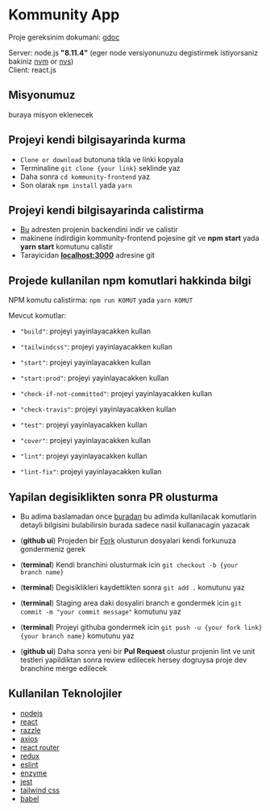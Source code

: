 # Kommunity App
 
Proje gereksinim dokumani: [gdoc](https://docs.google.com/document/d/1P9znOKfQIHDP3BVS5ptvFgzSLmL0vo4WTAZrcKatFBA)

Server: node.js **"8.11.4"** (eger node versiyonunuzu degistirmek istiyorsaniz bakiniz [nvm](https://github.com/creationix/nvm#node-version-manager---) or [nvs](https://github.com/jasongin/nvs#nvs-node-version-switcher)) <br/>
Client: react.js <br/>

## Misyonumuz
buraya misyon eklenecek

## Projeyi kendi bilgisayarinda kurma

- `Clone or download` butonuna tikla ve linki kopyala
- Terminaline `git clone {your link}` seklinde yaz
- Daha sonra `cd kommunity-frontend` yaz
- Son olarak `npm install` yada `yarn`

## Projeyi kendi bilgisayarinda calistirma

- [Bu](https://github.com/Kommunity-app/kommunity-backend) adresten projenin backendini indir ve calistir
- makinene indirdigin kommunity-frontend pojesine git ve **npm start** yada **yarn start** komutunu calistir
- Tarayicidan **[localhost:3000](http://localhost:3000/)** adresine git

## Projede kullanilan npm komutlari hakkinda bilgi

NPM komutu calistirma: `npm run KOMUT` yada `yarn KOMUT`

Mevcut komutlar:

- `"build"`: projeyi yayinlayacakken kullan

- `"tailwindcss"`: projeyi yayinlayacakken kullan

- `"start"`: projeyi yayinlayacakken kullan

- `"start:prod"`: projeyi yayinlayacakken kullan

- `"check-if-not-committed"`: projeyi yayinlayacakken kullan

- `"check-travis"`: projeyi yayinlayacakken kullan

- `"test"`: projeyi yayinlayacakken kullan

- `"cover"`: projeyi yayinlayacakken kullan

- `"lint"`: projeyi yayinlayacakken kullan

- `"lint-fix"`: projeyi yayinlayacakken kullan

## Yapilan degisiklikten sonra PR olusturma

- Bu adima baslamadan once [buradan](#github-command-docs) bu adimda kullanilacak komutlarin detayli bilgisini bulabilirsin burada sadece nasil kullanacagin yazacak

- (**github ui**) Projeden bir [Fork](https://github.com/Kommunity-app/kommunity-frontend/fork) olusturun dosyalari kendi forkunuza gondermeniz gerek
- (**terminal**) Kendi branchini olusturmak icin `git checkout -b {your branch name}`
- (**terminal**) Degisiklikleri kaydettikten sonra `git add .` komutunu yaz
- (**terminal**) Staging area daki dosyaliri branch e gondermek icin `git commit -m "your commit message"` komutunu yaz
- (**terminal**) Projeyi githuba gondermek icin `git push -u {your fork link} {your branch name}` komutunu yaz
- (**github ui**) Daha sonra yeni bir **Pul Request** olustur projenin lint ve unit testleri yapildiktan sonra review edilecek hersey dogruysa proje dev branchine merge edilecek

## Kullanilan Teknolojiler

- [nodejs](https://nodejs.org/en/docs/)
- [react](https://reactjs.org/docs/getting-started.html)
- [razzle](https://github.com/jaredpalmer/razzle#quick-start)
- [axios](https://github.com/axios/axios#axios)
- [react router](https://reacttraining.com/react-router/web/guides/quick-start)
- [redux](https://redux.js.org/)
- [eslint](https://eslint.org/docs/user-guide/getting-started)
- [enzyme](https://github.com/airbnb/enzyme#enzyme)
- [jest](https://jestjs.io/docs/en/getting-started)
- [tailwind css](https://tailwindcss.com/docs/what-is-tailwind/)
- [babel](https://babeljs.io/docs/en/)


